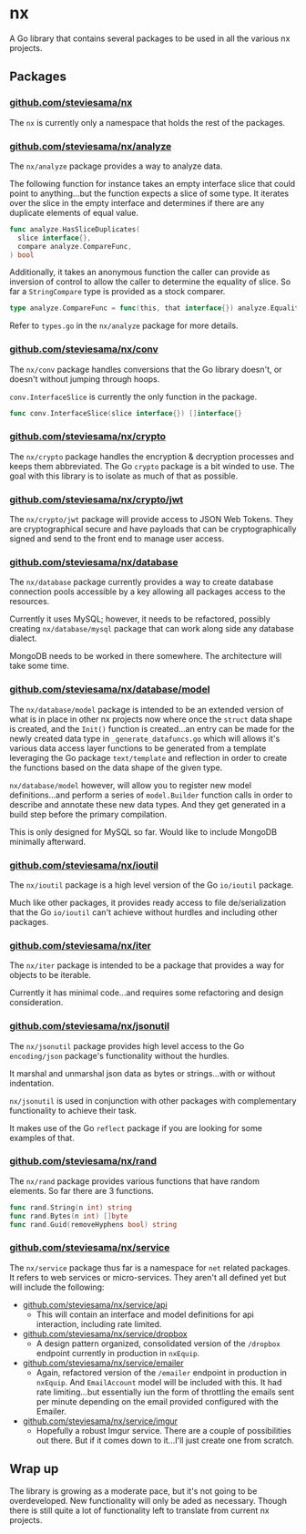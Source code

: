 # nx

A Go library that contains several packages to be used in all the various nx projects.

## Packages

### [github.com/steviesama/nx](https://github.com/steviesama/nx)

The `nx` is currently only a namespace that holds the rest of the packages.

### [github.com/steviesama/nx/analyze](https://github.com/steviesama/nx/tree/master/analyze)

The `nx/analyze` package provides a way to analyze data. 

The following function for instance takes an empty interface slice that could point to anything...but the function expects a slice of some type. It iterates over the slice in the empty interface and determines if there are any duplicate elements of equal value.

```go
func analyze.HasSliceDuplicates(
  slice interface{},
  compare analyze.CompareFunc,
) bool
```

Additionally, it takes an anonymous function the caller can provide as inversion of control to allow the caller to determine the equality of slice. So far a `StringCompare` type is provided as a stock comparer.

```go
type analyze.CompareFunc = func(this, that interface{}) analyze.Equality
```

Refer to `types.go` in the `nx/analyze` package for more details.

### [github.com/steviesama/nx/conv](https://github.com/steviesama/nx/tree/master/conv)

The `nx/conv` package handles conversions that the Go library doesn't, or doesn't without jumping through hoops.

`conv.InterfaceSlice` is currently the only function in the package.

```go
func conv.InterfaceSlice(slice interface{}) []interface{}
```

### [github.com/steviesama/nx/crypto](https://github.com/steviesama/nx/tree/master/crypto)

The `nx/crypto` package handles the encryption & decryption processes and keeps them abbreviated. The Go `crypto` package is a bit winded to use. The goal with this library is to isolate as much of that as possible.

### [github.com/steviesama/nx/crypto/jwt](https://github.com/steviesama/nx/tree/master/crypto/jwt)

The `nx/crypto/jwt` package will provide access to JSON Web Tokens. They are cryptographical secure and have payloads that can be cryptographically signed and send to the front end to manage user access.

### [github.com/steviesama/nx/database](https://github.com/steviesama/nx/tree/master/database)

The `nx/database` package currently provides a way to create database connection pools accessible by a key allowing all packages access to the resources.

Currently it uses MySQL; however, it needs to be refactored, possibly creating `nx/database/mysql` package that can work along side any database dialect.

MongoDB needs to be worked in there somewhere. The architecture will take some time.

### [github.com/steviesama/nx/database/model](https://github.com/steviesama/nx/tree/master/database/model)

The `nx/database/model` package is intended to be an extended version of what is in place in other nx projects now where once the `struct` data shape is created, and the `Init()` function is created...an entry can be made for the newly created data type in `_generate_datafuncs.go` which will allows it's various data access layer functions to be generated from a template leveraging the Go package `text/template` and reflection in order to create the functions based on the data shape of the given type.

`nx/database/model` however, will allow you to register new model definitions...and perform a series of `model.Builder` function calls in order to describe and annotate these new data types. And they get generated in a build step before the primary compilation.

This is only designed for MySQL so far. Would like to include MongoDB minimally afterward.

### [github.com/steviesama/nx/ioutil](https://github.com/steviesama/nx/tree/master/ioutil)

The `nx/ioutil` package is a high level version of the Go `io/ioutil` package.

Much like other packages, it provides ready access to file de/serialization that the Go `io/ioutil` can't achieve without hurdles and including other packages.

### [github.com/steviesama/nx/iter](https://github.com/steviesama/nx/tree/master/iter)

The `nx/iter` package is intended to be a package that provides a way for objects to be iterable.

Currently it has minimal code...and requires some refactoring and design consideration.

### [github.com/steviesama/nx/jsonutil](https://github.com/steviesama/nx/tree/master/jsonutil)

The `nx/jsonutil` package provides high level access to the Go `encoding/json` package's functionality without the hurdles.

It marshal and unmarshal json data as bytes or strings...with or without indentation.

`nx/jsonutil` is used in conjunction with other packages with complementary functionality to achieve their task.

It makes use of the Go `reflect` package if you are looking for some examples of that.

### [github.com/steviesama/nx/rand](https://github.com/steviesama/nx/tree/master/rand)

The `nx/rand` package provides various functions that have random elements. So far there are 3 functions.

```go
func rand.String(n int) string
func rand.Bytes(n int) []byte
func rand.Guid(removeHyphens bool) string
```

### [github.com/steviesama/nx/service](https://github.com/steviesama/nx/tree/master/service)

The `nx/service` package thus far is a namespace for `net` related packages. It refers to web services or micro-services. They aren't all defined yet but will include the following:

  - [github.com/steviesama/nx/service/api](https://github.com/steviesama/nx/tree/master/service/api)
    - This will contain an interface and model definitions for api interaction, including rate limited.
  - [github.com/steviesama/nx/service/dropbox](https://github.com/steviesama/nx/tree/master/service/dropbox)
    - A design pattern organized, consolidated version of the `/dropbox` endpoint currently in production in `nxEquip`.
  - [github.com/steviesama/nx/service/emailer](https://github.com/steviesama/nx/tree/master/service/emailer)
    - Again, refactored version of the `/emailer` endpoint in production in `nxEquip`. And `EmailAccount` model will be included with this. It had rate limiting...but essentially iun the form of throttling the emails sent per minute depending on the email provided configured with the Emailer.
  - [github.com/steviesama/nx/service/imgur](https://github.com/steviesama/nx/tree/master/service/imgur)
    - Hopefully a robust Imgur service. There are a couple of possibilities out there. But if it comes down to it...I'll just create one from scratch.

## Wrap up

The library is growing as a moderate pace, but it's not going to be overdeveloped. New functionality will only be aded as necessary. Though there is still quite a lot of functionality left to translate from current nx projects.
